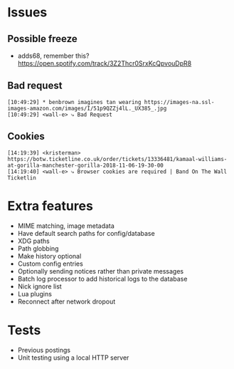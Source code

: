 # Issues

## Possible freeze

 - <kristerman> adds68, remember this? https://open.spotify.com/track/3Z2Thcr0SrxKcQpvouDpR8

## Bad request

    [10:49:29] * benbrown imagines tan wearing https://images-na.ssl-images-amazon.com/images/I/51p9QZZj4lL._UX385_.jpg
    [10:49:29] <wall-e> ⤷ Bad Request

## Cookies

    [14:19:39] <kristerman> https://botw.ticketline.co.uk/order/tickets/13336481/kamaal-williams-at-gorilla-manchester-gorilla-2018-11-06-19-30-00
    [14:19:40] <wall-e> ⤷ Browser cookies are required | Band On The Wall Ticketlin

# Extra features

 - MIME matching, image metadata
 - Have default search paths for config/database
 - XDG paths
 - Path globbing
 - Make history optional
 - Custom config entries
 - Optionally sending notices rather than private messages
 - Batch log processor to add historical logs to the database
 - Nick ignore list
 - Lua plugins
 - Reconnect after network dropout

# Tests

 - Previous postings
 - Unit testing using a local HTTP server

